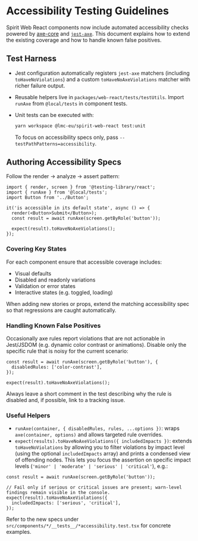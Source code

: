# Accessibility Testing Guidelines

Spirit Web React components now include automated accessibility checks powered by [axe-core](https://github.com/dequelabs/axe-core) and [`jest-axe`](https://github.com/nickcolley/jest-axe). This document explains how to extend the existing coverage and how to handle known false positives.

## Test Harness

- Jest configuration automatically registers `jest-axe` matchers (including `toHaveNoViolations`) and a custom `toHaveNoAxeViolations` matcher with richer failure output.
- Reusable helpers live in `packages/web-react/tests/testUtils`. Import `runAxe` from `@local/tests` in component tests.
- Unit tests can be executed with:

  ```sh
  yarn workspace @lmc-eu/spirit-web-react test:unit
  ```

  To focus on accessibility specs only, pass `--testPathPatterns=accessibility`.

## Authoring Accessibility Specs

Follow the render → analyze → assert pattern:

```tsx
import { render, screen } from '@testing-library/react';
import { runAxe } from '@local/tests';
import Button from '../Button';

it('is accessible in its default state', async () => {
  render(<Button>Submit</Button>);
  const result = await runAxe(screen.getByRole('button'));

  expect(result).toHaveNoAxeViolations();
});
```

### Covering Key States

For each component ensure that accessible coverage includes:

- Visual defaults
- Disabled and readonly variations
- Validation or error states
- Interactive states (e.g. toggled, loading)

When adding new stories or props, extend the matching accessibility spec so that regressions are caught automatically.

### Handling Known False Positives

Occasionally axe rules report violations that are not actionable in Jest/JSDOM (e.g. dynamic color contrast or animations). Disable only the specific rule that is noisy for the current scenario:

```tsx
const result = await runAxe(screen.getByRole('button'), {
  disabledRules: ['color-contrast'],
});

expect(result).toHaveNoAxeViolations();
```

Always leave a short comment in the test describing why the rule is disabled and, if possible, link to a tracking issue.

### Useful Helpers

- `runAxe(container, { disabledRules, rules, ...options })`: wraps `axe(container, options)` and allows targeted rule overrides.
- `expect(results).toHaveNoAxeViolations({ includedImpacts })`: extends `toHaveNoViolations` by allowing you to filter violations by impact level (using the optional `includedImpacts` array) and prints a condensed view of offending nodes. This lets you focus the assertion on specific impact levels (`'minor' | 'moderate' | 'serious' | 'critical'`), e.g.:

```tsx
const result = await runAxe(screen.getByRole('button'));

// Fail only if serious or critical issues are present; warn-level findings remain visible in the console.
expect(result).toHaveNoAxeViolations({
  includedImpacts: ['serious', 'critical'],
});
```

Refer to the new specs under `src/components/*/__tests__/*accessibility.test.tsx` for concrete examples.
